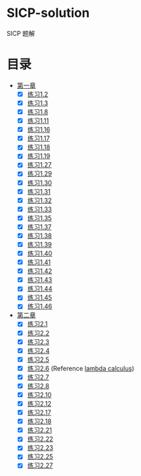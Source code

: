 # SICP-solution
SICP 题解

# 目录
* [第一章](/Chapter1)
  * [x] [练习1.2](/Chapter1/exercise_1_2.lisp)
  * [x] [练习1.3](/Chapter1/exercise_1_3.scm)
  * [x] [练习1.8](/Chapter1/exercise_1_8.scm)
  * [x] [练习1.11](/Chapter1/exercise_1_11.scm)
  * [x] [练习1.16](/Chapter1/exercise_1_16.scm)
  * [x] [练习1.17](/Chapter1/exercise_1_17.scm)
  * [x] [练习1.18](/Chapter1/exercise_1_18.scm)
  * [x] [练习1.19](/Chapter1/exercise_1_19.scm)
  * [x] [练习1.27](/Chapter1/exercise_1_27.scm)
  * [x] [练习1.29](/Chapter1/exercise_1_29.scm)
  * [x] [练习1.30](/Chapter1/exercise_1_30.scm)
  * [x] [练习1.31](/Chapter1/exercise_1_31.scm)
  * [x] [练习1.32](/Chapter1/exercise_1_32.scm)
  * [x] [练习1.33](/Chapter1/exercise_1_33.scm)
  * [x] [练习1.35](/Chapter1/exercise_1_35.scm)
  * [x] [练习1.37](/Chapter1/exercise_1_37.scm)
  * [x] [练习1.38](/Chapter1/exercise_1_38.scm)
  * [x] [练习1.39](/Chapter1/exercise_1_39.scm)
  * [x] [练习1.40](/Chapter1/exercise_1_40.scm)
  * [x] [练习1.41](/Chapter1/exercise_1_41.scm)
  * [x] [练习1.42](/Chapter1/exercise_1_42.scm)
  * [x] [练习1.43](/Chapter1/exercise_1_43.scm)
  * [x] [练习1.44](/Chapter1/exercise_1_44.scm)
  * [x] [练习1.45](/Chapter1/exercise_1_45.scm)
  * [x] [练习1.46](/Chapter1/exercise_1_46.scm)
* [第二章](/Chapter2)
  * [x] [练习2.1](/Chapter2/exercise_2_1.scm)
  * [x] [练习2.2](/Chapter2/exercise_2_2.scm)
  * [x] [练习2.3](/Chapter2/exercise_2_3.scm)
  * [x] [练习2.4](/Chapter2/exercise_2_4.scm)
  * [x] [练习2.5](/Chapter2/exercise_2_5.scm)
  * [x] [练习2.6](/Chapter2/exercise_2_6.scm) (Reference [lambda calculus](https://en.wikipedia.org/wiki/Lambda_calculus))
  * [x] [练习2.7](/Chapter2/exercise_2_7.scm)
  * [x] [练习2.8](/Chapter2/exercise_2_7.scm)
  * [x] [练习2.10](/Chapter2/exercise_2_10.scm)
  * [x] [练习2.12](/Chapter2/exercise_2_12.scm)
  * [x] [练习2.17](/Chapter2/exercise_2_17.scm)
  * [x] [练习2.18](/Chapter2/exercise_2_18.scm)
  * [x] [练习2.21](/Chapter2/exercise_2_21.scm)
  * [x] [练习2.22](/Chapter2/exercise_2_22.scm)
  * [x] [练习2.23](/Chapter2/exercise_2_23.scm)
  * [x] [练习2.25](/Chapter2/exercise_2_25.scm)
  * [x] [练习2.27](/Chapter2/exercise_2_27.scm)